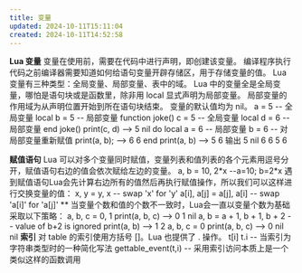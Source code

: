 ```yaml
---
title: 变量
updated: 2024-10-11T15:11:04
created: 2024-10-11T14:52:58
---
```


**Lua 变量**
变量在使用前，需要在代码中进行声明，即创建该变量。
编译程序执行代码之前编译器需要知道如何给语句变量开辟存储区，用于存储变量的值。
Lua 变量有三种类型：全局变量、局部变量、表中的域。
Lua 中的变量全是全局变量，哪怕是语句块或是函数里，除非用 local 显式声明为局部变量。
局部变量的作用域为从声明位置开始到所在语句块结束。
变量的默认值均为 nil。
a = 5    -- 全局变量
local b = 5 -- 局部变量
function joke()
  c = 5    -- 全局变量
  local d = 6 -- 局部变量
end
joke()
print(c, d) --\> 5 nil
do
  local a = 6 -- 局部变量
  b = 6    -- 对局部变量重新赋值
  print(a, b); --\> 6 6
end
print(a, b) --\> 5 6
输出
5  nil
6  6
5  6

**赋值语句**
Lua 可以对多个变量同时赋值，变量列表和值列表的各个元素用逗号分开，赋值语句右边的值会依次赋给左边的变量。
a, b = 10, 2\*x --a=10; b=2\*x
遇到赋值语句Lua会先计算右边所有的值然后再执行赋值操作，所以我们可以这样进行交换变量的值：
x, y = y, x       -- swap 'x' for 'y'
a\[i\], a\[j\] = a\[j\], a\[i\] -- swap 'a\[i\]' for 'a\[j\]'
**
当变量个数和值的个数不一致时，Lua会一直以变量个数为基础采取以下策略：
a, b, c = 0, 1
print(a, b, c)    --\> 0  1  nil
a, b = a + 1, b + 1, b + 2 -- value of b+2 is ignored
print(a, b)     --\> 1  2
a, b, c = 0
print(a, b, c)    --\> 0  nil  nil
**索引**
对 table 的索引使用方括号 \[\]。Lua 也提供了 . 操作。
t\[i\]
t.i         -- 当索引为字符串类型时的一种简化写法
gettable_event(t,i) -- 采用索引访问本质上是一个类似这样的函数调用

